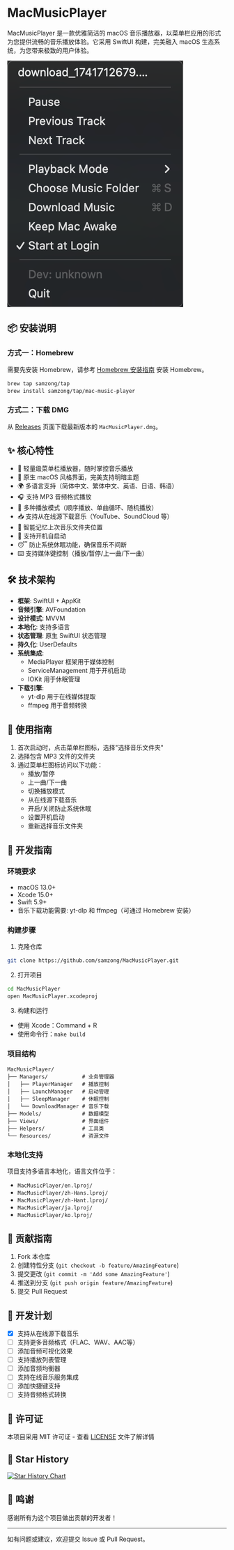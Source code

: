 # MacMusicPlayer

MacMusicPlayer 是一款优雅简洁的 macOS 音乐播放器，以菜单栏应用的形式为您提供流畅的音乐播放体验。它采用 SwiftUI 构建，完美融入 macOS 生态系统，为您带来极致的用户体验。

![应用截图](image.png)

## 📦 安装说明

### 方式一：Homebrew

需要先安装 Homebrew，请参考 [Homebrew 安装指南](https://brew.sh/) 安装 Homebrew。

```bash
brew tap samzong/tap
brew install samzong/tap/mac-music-player
```

### 方式二：下载 DMG

从 [Releases](https://github.com/samzong/MacMusicPlayer/releases) 页面下载最新版本的 `MacMusicPlayer.dmg`。

## ✨ 核心特性

- 🎵 轻量级菜单栏播放器，随时掌控音乐播放
- 🎨 原生 macOS 风格界面，完美支持明暗主题
- 🌍 多语言支持（简体中文、繁体中文、英语、日语、韩语）
- 🎧 支持 MP3 音频格式播放
- 🔄 多种播放模式（顺序播放、单曲循环、随机播放）
- 📥 支持从在线源下载音乐（YouTube、SoundCloud 等）
- 💾 智能记忆上次音乐文件夹位置
- 🚀 支持开机自启动
- 😴 防止系统休眠功能，确保音乐不间断
- ⌨️ 支持媒体键控制（播放/暂停/上一曲/下一曲）

## 🛠 技术架构

- **框架**: SwiftUI + AppKit
- **音频引擎**: AVFoundation
- **设计模式**: MVVM
- **本地化**: 支持多语言
- **状态管理**: 原生 SwiftUI 状态管理
- **持久化**: UserDefaults
- **系统集成**: 
  - MediaPlayer 框架用于媒体控制
  - ServiceManagement 用于开机启动
  - IOKit 用于休眠管理
- **下载引擎**:
  - yt-dlp 用于在线媒体提取
  - ffmpeg 用于音频转换

## 🚀 使用指南

1. 首次启动时，点击菜单栏图标，选择"选择音乐文件夹"
2. 选择包含 MP3 文件的文件夹
3. 通过菜单栏图标访问以下功能：
   - 播放/暂停
   - 上一曲/下一曲
   - 切换播放模式
   - 从在线源下载音乐
   - 开启/关闭防止系统休眠
   - 设置开机启动
   - 重新选择音乐文件夹

## 🔨 开发指南

### 环境要求

- macOS 13.0+
- Xcode 15.0+
- Swift 5.9+
- 音乐下载功能需要: yt-dlp 和 ffmpeg（可通过 Homebrew 安装）

### 构建步骤

1. 克隆仓库
```bash
git clone https://github.com/samzong/MacMusicPlayer.git
```

2. 打开项目
```bash
cd MacMusicPlayer
open MacMusicPlayer.xcodeproj
```

3. 构建和运行
- 使用 Xcode：Command + R
- 使用命令行：`make build`

### 项目结构

```
MacMusicPlayer/
├── Managers/           # 业务管理器
│   ├── PlayerManager   # 播放控制
│   ├── LaunchManager   # 启动管理
│   ├── SleepManager    # 休眠控制
│   └── DownloadManager # 音乐下载
├── Models/             # 数据模型
├── Views/              # 界面组件
├── Helpers/            # 工具类
└── Resources/          # 资源文件
```

### 本地化支持

项目支持多语言本地化，语言文件位于：
- `MacMusicPlayer/en.lproj/`
- `MacMusicPlayer/zh-Hans.lproj/`
- `MacMusicPlayer/zh-Hant.lproj/`
- `MacMusicPlayer/ja.lproj/`
- `MacMusicPlayer/ko.lproj/`

## 🤝 贡献指南

1. Fork 本仓库
2. 创建特性分支 (`git checkout -b feature/AmazingFeature`)
3. 提交更改 (`git commit -m 'Add some AmazingFeature'`)
4. 推送到分支 (`git push origin feature/AmazingFeature`)
5. 提交 Pull Request

## 📝 开发计划

- [x] 支持从在线源下载音乐
- [ ] 支持更多音频格式（FLAC、WAV、AAC等）
- [ ] 添加音频可视化效果
- [ ] 支持播放列表管理
- [ ] 添加音频均衡器
- [ ] 支持在线音乐服务集成
- [ ] 添加快捷键支持
- [ ] 支持音频格式转换

## 📄 许可证

本项目采用 MIT 许可证 - 查看 [LICENSE](LICENSE) 文件了解详情

## 🌟 Star History

[![Star History Chart](https://api.star-history.com/svg?repos=samzong/macmusicplayer&type=Timeline)](https://star-history.com/#samzong/macmusicplayer&Timeline)

## 🙏 鸣谢

感谢所有为这个项目做出贡献的开发者！

---

如有问题或建议，欢迎提交 Issue 或 Pull Request。 